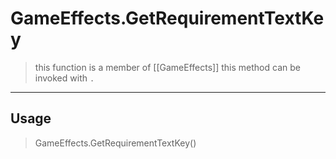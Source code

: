 # GameEffects.GetRequirementTextKey
> this function is a member of [[GameEffects]]
> this method can be invoked with `.`
-----
## Usage
> GameEffects.GetRequirementTextKey()
